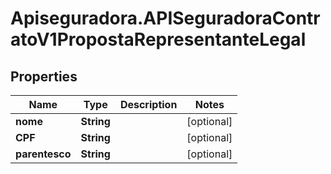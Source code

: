 # Apiseguradora.APISeguradoraContratoV1PropostaRepresentanteLegal

## Properties
Name | Type | Description | Notes
------------ | ------------- | ------------- | -------------
**nome** | **String** |  | [optional] 
**CPF** | **String** |  | [optional] 
**parentesco** | **String** |  | [optional] 


